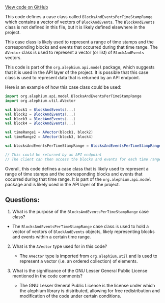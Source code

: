 [View code on GitHub](https://github.com/alephium/alephium/api/src/main/scala/org/alephium/api/model/BlocksAndEventsPerTimeStampRange.scala)

This code defines a case class called `BlocksAndEventsPerTimeStampRange` which contains a vector of vectors of `BlockAndEvents`. The `BlockAndEvents` class is not defined in this file, but it is likely defined elsewhere in the project. 

This case class is likely used to represent a range of time stamps and the corresponding blocks and events that occurred during that time range. The `AVector` class is used to represent a vector (or list) of `BlockAndEvents` vectors. 

This code is part of the `org.alephium.api.model` package, which suggests that it is used in the API layer of the project. It is possible that this case class is used to represent data that is returned by an API endpoint. 

Here is an example of how this case class could be used:

```scala
import org.alephium.api.model.BlocksAndEventsPerTimeStampRange
import org.alephium.util.AVector

val block1 = BlockAndEvents(...)
val block2 = BlockAndEvents(...)
val block3 = BlockAndEvents(...)
val block4 = BlockAndEvents(...)

val timeRange1 = AVector(block1, block2)
val timeRange2 = AVector(block3, block4)

val blocksAndEventsPerTimeStampRange = BlocksAndEventsPerTimeStampRange(AVector(timeRange1, timeRange2))

// This could be returned by an API endpoint
// The client can then access the blocks and events for each time range
``` 

Overall, this code defines a case class that is likely used to represent a range of time stamps and the corresponding blocks and events that occurred during that time range. It is part of the `org.alephium.api.model` package and is likely used in the API layer of the project.
## Questions: 
 1. What is the purpose of the `BlocksAndEventsPerTimeStampRange` case class?
   - The `BlocksAndEventsPerTimeStampRange` case class is used to hold a vector of vectors of `BlockAndEvents` objects, likely representing blocks and events within a certain time range.

2. What is the `AVector` type used for in this code?
   - The `AVector` type is imported from `org.alephium.util` and is used to represent a vector (i.e. an ordered collection) of elements.

3. What is the significance of the GNU Lesser General Public License mentioned in the code comments?
   - The GNU Lesser General Public License is the license under which the alephium library is distributed, allowing for free redistribution and modification of the code under certain conditions.